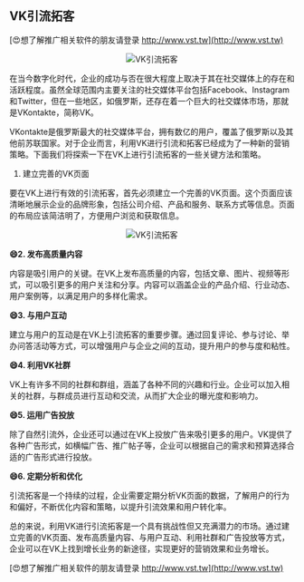## **VK引流拓客**

[😍想了解推广相关软件的朋友请登录 http://www.vst.tw](http://www.vst.tw)

 <center><img src="https://vst.tw/MP4/tuiguang/png/8.png" alt="VK引流拓客"></center>

在当今数字化时代，企业的成功与否在很大程度上取决于其在社交媒体上的存在和活跃程度。虽然全球范围内主要关注的社交媒体平台包括Facebook、Instagram和Twitter，但在一些地区，如俄罗斯，还存在着一个巨大的社交媒体市场，那就是VKontakte，简称VK。

VKontakte是俄罗斯最大的社交媒体平台，拥有数亿的用户，覆盖了俄罗斯以及其他前苏联国家。对于企业而言，利用VK进行引流和拓客已经成为了一种新的营销策略。下面我们将探索一下在VK上进行引流拓客的一些关键方法和策略。

1. 建立完善的VK页面

要在VK上进行有效的引流拓客，首先必须建立一个完善的VK页面。这个页面应该清晰地展示企业的品牌形象，包括公司介绍、产品和服务、联系方式等信息。页面的布局应该简洁明了，方便用户浏览和获取信息。

 <center><img src="https://vst.tw/MP4/tuiguang/png/5.png" alt="VK引流拓客"></center>

**😄2. 发布高质量内容**

内容是吸引用户的关键。在VK上发布高质量的内容，包括文章、图片、视频等形式，可以吸引更多的用户关注和分享。内容可以涵盖企业的产品介绍、行业动态、用户案例等，以满足用户的多样化需求。

**😄3. 与用户互动**

建立与用户的互动是在VK上引流拓客的重要步骤。通过回复评论、参与讨论、举办问答活动等方式，可以增强用户与企业之间的互动，提升用户的参与度和粘性。

**😄4. 利用VK社群**

VK上有许多不同的社群和群组，涵盖了各种不同的兴趣和行业。企业可以加入相关的社群，与群成员进行互动和交流，从而扩大企业的曝光度和影响力。

**😄5. 运用广告投放**

除了自然引流外，企业还可以通过在VK上投放广告来吸引更多的用户。VK提供了各种广告形式，如横幅广告、推广帖子等，企业可以根据自己的需求和预算选择合适的广告形式进行投放。

**😄6. 定期分析和优化**

引流拓客是一个持续的过程，企业需要定期分析VK页面的数据，了解用户的行为和偏好，不断优化内容和策略，以提升引流效果和用户转化率。

总的来说，利用VK进行引流拓客是一个具有挑战性但又充满潜力的市场。通过建立完善的VK页面、发布高质量内容、与用户互动、利用社群和广告投放等方式，企业可以在VK上找到增长业务的新途径，实现更好的营销效果和业务增长。

[😍想了解推广相关软件的朋友请登录 http://www.vst.tw](http://www.vst.tw)



